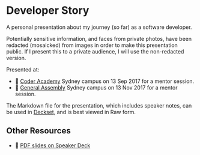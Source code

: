 # Developer Story

A personal presentation about my journey (so far) as a software developer.

Potentially sensitive information, and faces from private photos, have been
redacted (mosaicked) from images in order to make this presentation public.
If I present this to a private audience, I will use the non-redacted version.

Presented at:

- :school: [Coder Academy][] Sydney campus on 13 Sep 2017 for a
  mentor session.
- :school: [General Assembly][] Sydney campus on 13 Nov 2017 for a
  mentor session.

The Markdown file for the presentation, which includes speaker notes, can
be used in [Deckset][], and is best viewed in Raw form.

## Other Resources

- :card_index: [PDF slides on Speaker Deck][speakerdeck]

[Coder Academy]: https://coderacademy.edu.au/
[Deckset]: https://www.decksetapp.com/
[General Assembly]: https://generalassemb.ly/
[speakerdeck]: https://speakerdeck.com/paulfioravanti/developer-story
